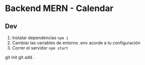 # Backend MERN - Calendar

## Dev

1. Instalar dependencias `npm i`
2. Cambiar las variables de entorno .env acorde a tu configuración
3. Correr el servidor `npm start`

git init
git add .
